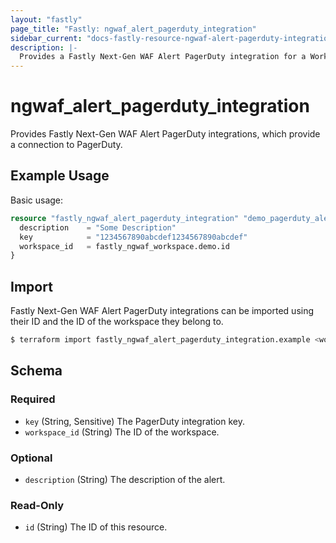```yaml
---
layout: "fastly"
page_title: "Fastly: ngwaf_alert_pagerduty_integration"
sidebar_current: "docs-fastly-resource-ngwaf-alert-pagerduty-integration"
description: |-
  Provides a Fastly Next-Gen WAF Alert PagerDuty integration for a Workspace
---
```


# ngwaf_alert_pagerduty_integration

Provides Fastly Next-Gen WAF Alert PagerDuty integrations, which provide a connection to PagerDuty.

## Example Usage

Basic usage:

```terraform
resource "fastly_ngwaf_alert_pagerduty_integration" "demo_pagerduty_alert" {
  description    = "Some Description"
  key            = "1234567890abcdef1234567890abcdef"
  workspace_id   = fastly_ngwaf_workspace.demo.id
}
```

## Import

Fastly Next-Gen WAF Alert PagerDuty integrations can be imported using their ID and the ID of the workspace they belong to.

```sh
$ terraform import fastly_ngwaf_alert_pagerduty_integration.example <workspace_id>/<alert_id>
```

<!-- schema generated by tfplugindocs -->
## Schema

### Required

- `key` (String, Sensitive) The PagerDuty integration key.
- `workspace_id` (String) The ID of the workspace.

### Optional

- `description` (String) The description of the alert.

### Read-Only

- `id` (String) The ID of this resource.